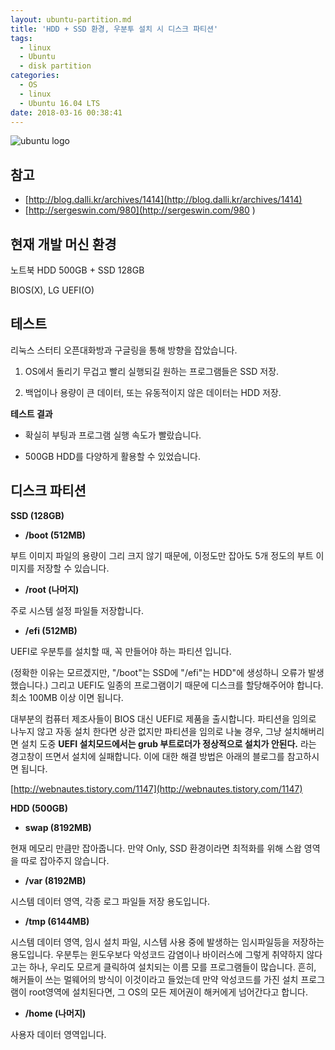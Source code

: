 ```yaml
---
layout: ubuntu-partition.md
title: 'HDD + SSD 환경, 우분투 설치 시 디스크 파티션'
tags:
  - linux
  - Ubuntu
  - disk partition
categories:
  - OS
  - linux
  - Ubuntu 16.04 LTS
date: 2018-03-16 00:38:41
---
```


![ubuntu logo](http://cfile4.uf.tistory.com/image/25757B3B51BF14FA1D823E)
## 참고

- [http://blog.dalli.kr/archives/1414](http://blog.dalli.kr/archives/1414)
- [http://sergeswin.com/980](http://sergeswin.com/980 )

## 현재 개발 머신 환경

노트북 HDD 500GB + SSD 128GB

BIOS(X), LG UEFI(O)

## 테스트

리눅스 스터티 오픈대화방과 구글링을 통해 방향을 잡았습니다.

1. OS에서 돌리기 무겁고 빨리 실행되길 원하는 프로그램들은 SSD 저장.

2. 백업이나 용량이 큰 데이터, 또는 유동적이지 않은 데이터는 HDD 저장.

**테스트 결과**

- 확실히 부팅과 프로그램 실행 속도가 빨랐습니다.

- 500GB HDD를 다양하게 활용할 수 있었습니다.


## 디스크 파티션  

**SSD (128GB)**

- **/boot (512MB)** 

부트 이미지 파일의 용량이 그리 크지 않기 때문에,
이정도만 잡아도 5개 정도의 부트 이미지를 저장할 수 있습니다.
					
- **/root (나머지)** 

주로 시스템 설정 파일들 저장합니다.
									 
- **/efi (512MB)**

UEFI로 우분투를 설치할 때, 꼭 만들어야 하는 파티션 입니다.

(정확한 이유는 모르겠지만, "/boot"는 SSD에 "/efi"는 HDD"에 생성하니 오류가 발생했습니다.)
그리고 UEFI도 일종의 프로그램이기 때문에 디스크를 할당해주어야 합니다.
최소 100MB 이상 이면 됩니다. 


대부분의 컴퓨터 제조사들이 BIOS 대신 UEFI로 제품을 출시합니다. 
파티션을 임의로 나누지 않고 자동 설치 한다면 상관 없지만 파티션을 임의로 나눌 경우,
그냥 설치해버리면 설치 도중 **UEFI 설치모드에서는 grub 부트로더가 정상적으로 설치가 안된다.**
라는 경고창이 뜨면서 설치에 실패합니다.
이에 대한 해결 방법은 아래의 블로그를 참고하시면 됩니다.

[http://webnautes.tistory.com/1147](http://webnautes.tistory.com/1147)


**HDD (500GB)**

- **swap (8192MB)**

현재 메모리 만큼만 잡아줍니다.
만약 Only, SSD 환경이라면 최적화를 위해 스왑 영역을 따로 잡아주지 않습니다.
			   

- **/var (8192MB)** 

시스템 데이터 영역, 각종 로그 파일들 저장 용도입니다.


- **/tmp (6144MB)**

시스템 데이터 영역, 임시 설치 파일, 시스템 사용 중에 발생하는 임시파일등을 저장하는 용도입니다. 우분투는 윈도우보다 악성코드 감염이나 바이러스에 그렇게 취약하지 않다고는 하나, 우리도 모르게  클릭하여 설치되는 이름 모를 프로그램들이 많습니다. 흔히, 해커들이 쓰는 멀웨어의 방식이 이것이라고 들었는데 만약 악성코드를 가진 설치 프로그램이 root영역에 설치된다면, 그 OS의 모든 제어권이 해커에게 넘어간다고 합니다.

- **/home (나머지)** 

사용자 데이터 영역입니다.
